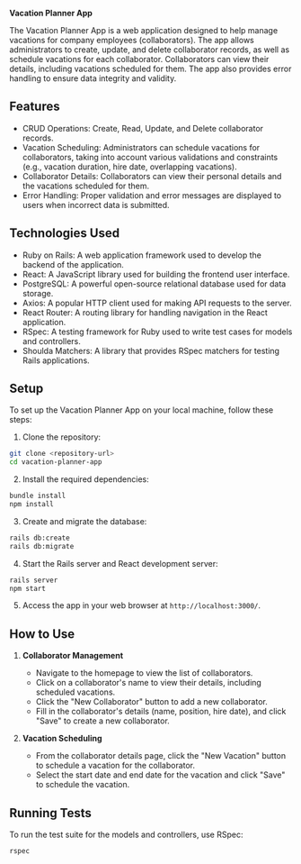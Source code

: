 **Vacation Planner App**

The Vacation Planner App is a web application designed to help manage vacations for company employees (collaborators). The app allows administrators to create, update, and delete collaborator records, as well as schedule vacations for each collaborator. Collaborators can view their details, including vacations scheduled for them. The app also provides error handling to ensure data integrity and validity.

## Features

- CRUD Operations: Create, Read, Update, and Delete collaborator records.
- Vacation Scheduling: Administrators can schedule vacations for collaborators, taking into account various validations and constraints (e.g., vacation duration, hire date, overlapping vacations).
- Collaborator Details: Collaborators can view their personal details and the vacations scheduled for them.
- Error Handling: Proper validation and error messages are displayed to users when incorrect data is submitted.

## Technologies Used

- Ruby on Rails: A web application framework used to develop the backend of the application.
- React: A JavaScript library used for building the frontend user interface.
- PostgreSQL: A powerful open-source relational database used for data storage.
- Axios: A popular HTTP client used for making API requests to the server.
- React Router: A routing library for handling navigation in the React application.
- RSpec: A testing framework for Ruby used to write test cases for models and controllers.
- Shoulda Matchers: A library that provides RSpec matchers for testing Rails applications.

## Setup

To set up the Vacation Planner App on your local machine, follow these steps:

1. Clone the repository:

```bash
git clone <repository-url>
cd vacation-planner-app
```

2. Install the required dependencies:

```bash
bundle install
npm install
```

3. Create and migrate the database:

```bash
rails db:create
rails db:migrate
```

4. Start the Rails server and React development server:

```bash
rails server
npm start
```

5. Access the app in your web browser at `http://localhost:3000/`.

## How to Use

1. **Collaborator Management**

   - Navigate to the homepage to view the list of collaborators.
   - Click on a collaborator's name to view their details, including scheduled vacations.
   - Click the "New Collaborator" button to add a new collaborator.
   - Fill in the collaborator's details (name, position, hire date), and click "Save" to create a new collaborator.

2. **Vacation Scheduling**

   - From the collaborator details page, click the "New Vacation" button to schedule a vacation for the collaborator.
   - Select the start date and end date for the vacation and click "Save" to schedule the vacation.

## Running Tests

To run the test suite for the models and controllers, use RSpec:

```bash
rspec
```
